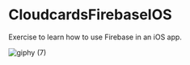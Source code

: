 # CloudcardsFirebaseIOS
Exercise to learn how to use Firebase in an iOS app. 

![giphy (7)](https://user-images.githubusercontent.com/81619759/160142244-ade29b53-0209-42b0-8274-c63c95661447.gif)
